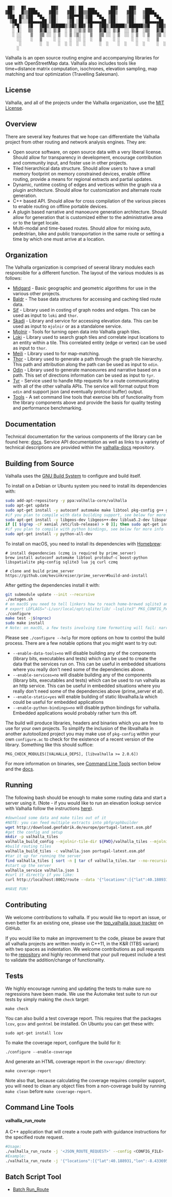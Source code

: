      ██▒   █▓ ▄▄▄       ██▓     ██░ ██  ▄▄▄       ██▓     ██▓    ▄▄▄      
    ▓██░   █▒▒████▄    ▓██▒    ▓██░ ██▒▒████▄    ▓██▒    ▓██▒   ▒████▄    
     ▓██  █▒░▒██  ▀█▄  ▒██░    ▒██▀▀██░▒██  ▀█▄  ▒██░    ▒██░   ▒██  ▀█▄  
      ▒██ █░░░██▄▄▄▄██ ▒██░    ░▓█ ░██ ░██▄▄▄▄██ ▒██░    ▒██░   ░██▄▄▄▄██ 
       ▒▀█░   ▓█   ▓██▒░██████▒░▓█▒░██▓ ▓█   ▓██▒░██████▒░██████▒▓█   ▓██▒
       ░ ▐░   ▒▒   ▓▒█░░ ▒░▓  ░ ▒ ░░▒░▒ ▒▒   ▓▒█░░ ▒░▓  ░░ ▒░▓  ░▒▒   ▓▒█░
       ░ ░░    ▒   ▒▒ ░░ ░ ▒  ░ ▒ ░▒░ ░  ▒   ▒▒ ░░ ░ ▒  ░░ ░ ▒  ░ ▒   ▒▒ ░
         ░░    ░   ▒     ░ ░    ░  ░░ ░  ░   ▒     ░ ░     ░ ░    ░   ▒   
          ░        ░  ░    ░  ░ ░  ░  ░      ░  ░    ░  ░    ░  ░     ░  ░
         ░                                                                    


Valhalla is an open source routing engine and accompanying libraries for use with OpenStreetMap data. Valhalla also includes tools like time+distance matrix computation, isochrones, elevation sampling, map matching and tour optimization (Travelling Salesman).

License
-------

Valhalla, and all of the projects under the Valhalla organization, use the [MIT License](COPYING).

Overview
--------

There are several key features that we hope can differentiate the Valhalla project from other routing and network analysis engines. They are:

- Open source software, on open source data with a very liberal license. Should allow for transparency in development, encourage contribution and community input, and foster use in other projects.
- Tiled hierarchical data structure. Should allow users to have a small memory footprint on memory constrained devices, enable offline routing, provide a means for regional extracts and partial updates.
- Dynamic, runtime costing of edges and vertices within the graph via a plugin architecture. Should allow for customization and alternate route generation.
- C++ based API. Should allow for cross compilation of the various pieces to enable routing on offline portable devices.
- A plugin based narrative and manoeuvre generation architecture. Should allow for generation that is customized either to the administrative area or to the target locale.
- Multi-modal and time-based routes. Should allow for mixing auto, pedestrian, bike and public transportation in the same route or setting a time by which one must arrive at a location.

Organization
--------

The Valhalla organization is comprised of several library modules each responsible for a different function. The layout of the various modules is as follows:

- [Midgard](https://github.com/tpportugal/tpp_valhalla/tree/master/valhalla/midgard) - Basic geographic and geometric algorithms for use in the various other projects.
- [Baldr](https://github.com/tpportugal/tpp_valhalla/tree/master/valhalla/baldr) - The base data structures for accessing and caching tiled route data.
- [Sif](https://github.com/tpportugal/tpp_valhalla/tree/master/valhalla/sif) - Library used in costing of graph nodes and edges. This can be used as input to `loki` and `thor`.
- [Skadi](https://github.com/tpportugal/tpp_valhalla/tree/master/valhalla/skadi) - Library and service for accessing elevation data. This can be used as input to `mjolnir` or as a standalone service.
- [Mjolnir](https://github.com/tpportugal/tpp_valhalla/tree/master/valhalla/mjolnir) - Tools for turning open data into Valhalla graph tiles.
- [Loki](https://github.com/tpportugal/tpp_valhalla/tree/master/valhalla/loki) - Library used to search graph tiles and correlate input locations to an entity within a tile. This correlated entity (edge or vertex) can be used as input to `thor`.
- [Meili](https://github.com/tpportugal/tpp_valhalla/tree/master/valhalla/meili) - Library used to for map-matching.
- [Thor](https://github.com/tpportugal/tpp_valhalla/tree/master/valhalla/thor) - Library used to generate a path through the graph tile hierarchy.  This path and attribution along the path can be used as input to `odin`.
- [Odin](https://github.com/tpportugal/tpp_valhalla/tree/master/valhalla/odin) - Library used to generate manoeuvres and narrative based on a path. This set of directions information can be used as input to `tyr`.
- [Tyr](https://github.com/tpportugal/tpp_valhalla/tree/master/valhalla/tyr) - Service used to handle http requests for a route communicating with all of the other valhalla APIs. The service will format output from `odin` and support json (and eventually protocol buffer) output.
- [Tools](https://github.com/tpportugal/tpp_valhalla/tree/master/src) - A set command line tools that exercise bits of functionality from the library components above and provide the basis for quality testing and performance benchmarking.

Documentation
--------

Technical documentation for the various components of the library can be found here: [docs](docs). Service API documentation as well as links to a variety of technical descriptions are provided within the [valhalla-docs](https://github.com/tpportugal/tpp_valhalla-api-docs) repository.

Building from Source
--------------------

Valhalla uses the [GNU Build System](http://www.gnu.org/software/automake/manual/html_node/GNU-Build-System.html) to configure and build itself.

To install on a Debian or Ubuntu system you need to install its dependencies with:

```bash
sudo add-apt-repository -y ppa:valhalla-core/valhalla
sudo apt-get update
sudo apt-get install -y autoconf automake make libtool pkg-config g++ gcc jq lcov protobuf-compiler vim-common libboost-all-dev libboost-all-dev libcurl4-openssl-dev zlib1g-dev liblz4-dev libprime-server0.6.3-dev libprotobuf-dev prime-server0.6.3-bin
#if you plan to compile with data building support, see below for more info
sudo apt-get install -y libgeos-dev libgeos++-dev liblua5.2-dev libspatialite-dev libsqlite3-dev lua5.2
if [[ $(grep -cF xenial /etc/lsb-release) > 0 ]]; then sudo apt-get install -y libsqlite3-mod-spatialite; fi
#if you plan to compile with python bindings, see below for more info
sudo apt-get install -y python-all-dev
```

To install on macOS, you need to install its dependencies with [Homebrew](http://brew.sh):

    # install dependencies (czmq is required by prime_server)
    brew install autoconf automake libtool protobuf-c boost-python libspatialite pkg-config sqlite3 lua jq curl czmq

    # clone and build prime_server https://github.com/kevinkreiser/prime_server#build-and-install

After getting the dependencies install it with:

```bash
git submodule update --init --recursive
./autogen.sh
# on macOS you need to tell linkers how to reach home-brewed sqlite3 and curl:
# export LDFLAGS="-L/usr/local/opt/sqlite/lib/ -lsqlite3" PKG_CONFIG_PATH=/usr/local/opt/curl/lib/pkgconfig
./configure
make test -j$(nproc)
sudo make install
# Note: on macOS, a few tests involving time formatting will fail: narrativebuilder, util_odin, mapmatch
```

Please see `./configure --help` for more options on how to control the build process. There are a few notable options that you might want to try out:

* `--enable-data-tools=no` will disable building any of the components (library bits, executables and tests) which can be used to create the data that the services run on. This can be useful in embedded situations where you really don't need some of the dependencies above.
* `--enable-services=no` will disable building any of the components (library bits, executables and tests) which can be used to run valhalla as an http service. This can be useful in embedded situations where you really don't need some of the dependencies above (prime_server et al).
* `--enable-static=yes` will enable building of static libvalhalla.la which could be useful for embedded applications
* `--enable-python-bindings=no` will disable python bindings for valhalla. Embedded applications would probably rather turn this off.

The build will produce libraries, headers and binaries which you are free to use for your own projects. To simplify the inclusion of the libvalhalla in another autotoolized project you may make use of `pkg-config` within your own `configure.ac` to check for the existence of a recent version of the library. Something like this should suffice:

    PKG_CHECK_MODULES([VALHALLA_DEPS], [libvalhalla >= 2.0.6])

For more information on binaries, see [Command Line Tools](#command-line-tools) section below and the [docs](docs).

Running
-------

The following bash should be enough to make some routing data and start a server using it. (Note - if you would like to run an elevation lookup service with Valhalla follow the instructions [here](docs/elevation.md)).

```bash
#download some data and make tiles out of it
#NOTE: you can feed multiple extracts into pbfgraphbuilder
wget http://download.geofabrik.de/europe/portugal-latest.osm.pbf
#get the config and setup
mkdir -p valhalla_tiles
valhalla_build_config --mjolnir-tile-dir ${PWD}/valhalla_tiles --mjolnir-tile-extract ${PWD}/valhalla_tiles.tar --mjolnir-timezone ${PWD}/valhalla_tiles/timezones.sqlite --mjolnir-admin ${PWD}/valhalla_tiles/admins.sqlite > valhalla.json
#build routing tiles
valhalla_build_tiles -c valhalla.json portugal-latest.osm.pbf
#tar it up for running the server
find valhalla_tiles | sort -n | tar cf valhalla_tiles.tar --no-recursion -T -
#start up the server
valhalla_service valhalla.json 1
#curl it directly if you like:
curl http://localhost:8002/route --data '{"locations":[{"lat":40.188931,"lon":-8.4336957,"type":"break","city":"Coimbra"},{"lat":41.162216,"lon":-8.625178,"type":"break","city":"Porto"}],"costing":"multimodal","directions_options":{"units":"kilometers"}}' | jq '.'

#HAVE FUN!
```

Contributing
------------

We welcome contributions to valhalla. If you would like to report an issue, or even better fix an existing one, please use the [tpp_valhalla issue tracker](https://github.com/tpportugal/tpp_valhalla/issues) on GitHub.

If you would like to make an improvement to the code, please be aware that all valhalla projects are written mostly in C++11, in the K&R (1TBS variant) with two spaces as indentation. We welcome contributions as pull requests to the [repository](https://github.com/tpportugal/tpp_valhalla) and highly recommend that your pull request include a test to validate the addition/change of functionality.

Tests
-----

We highly encourage running and updating the tests to make sure no regressions have been made. We use the Automake test suite to run our tests by simply making the `check` target:

    make check

You can also build a test coverage report. This requires that the packages `lcov`, `gcov` and `genhtml` be installed. On Ubuntu you can get these with:

    sudo apt-get install lcov

To make the coverage report, configure the build for it:

    ./configure --enable-coverage

And generate an HTML coverage report in the `coverage/` directory:

    make coverage-report

Note also that, because calculating the coverage requires compiler support, you will need to clean any object files from a non-coverage build by running `make clean` before `make coverage-report`.

Command Line Tools
------------------
#### valhalla_run_route
A C++ application that will create a route path with guidance instructions for the specified route request.

```bash
#Usage:
./valhalla_run_route -j '<JSON_ROUTE_REQUEST>' --config <CONFIG_FILE>
#Example:
./valhalla_run_route -j '{"locations":[{"lat":40.188931,"lon":-8.4336957,"type":"break","city":"Coimbra"},{"lat":41.162216,"lon":-8.625178,"type":"break","city":"Porto"}],,"costing":"multimodal","directions_options":{"units":"kilometers"}}' --config ../conf/valhalla.json
```

Batch Script Tool
-----------------
- [Batch Run_Route](./run_route_scripts/README.md)
